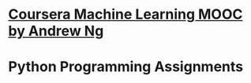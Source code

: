 # [Coursera Machine Learning MOOC by Andrew Ng](https://www.coursera.org/learn/machine-learning) 
# Python Programming Assignments
